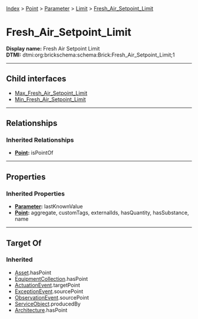 [Index](../../../../index.md) > [Point](../../../Point.md) > [Parameter](../../Parameter.md) > [Limit](../Limit.md) > [Fresh_Air_Setpoint_Limit](#)
# Fresh_Air_Setpoint_Limit

**Display name:** Fresh Air Setpoint Limit<br />
**DTMI:** dtmi:org:brickschema:schema:Brick:Fresh_Air_Setpoint_Limit;1

---

## Child interfaces
* [Max_Fresh_Air_Setpoint_Limit](../Max_Limit/Max_Fresh_Air_Setpoint_Limit.md)
* [Min_Fresh_Air_Setpoint_Limit](../Min_Limit/Min_Fresh_Air_Setpoint_Limit.md)

---

## Relationships

### Inherited Relationships
* **[Point](../../../Point.md):** isPointOf

---

## Properties

### Inherited Properties
* **[Parameter](../../Parameter.md):** lastKnownValue
* **[Point](../../../Point.md):** aggregate, customTags, externalIds, hasQuantity, hasSubstance, name

---

## Target Of
### Inherited
* [Asset](../../../../Asset/Asset.md).hasPoint
* [EquipmentCollection](../../../../Collection/EquipmentCollection.md).hasPoint
* [ActuationEvent](../../../../Event/PointEvent/ActuationEvent.md).targetPoint
* [ExceptionEvent](../../../../Event/PointEvent/ExceptionEvent.md).sourcePoint
* [ObservationEvent](../../../../Event/PointEvent/ObservationEvent.md).sourcePoint
* [ServiceObject](../../../../Information/ServiceObject/ServiceObject.md).producedBy
* [Architecture](../../../../Space/Architecture/Architecture.md).hasPoint
